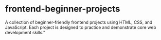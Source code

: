 # frontend-beginner-projects
A collection of beginner-friendly frontend projects using HTML, CSS, and JavaScript. Each project is designed to practice and demonstrate core web development skills."
